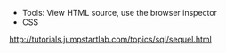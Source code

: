 * Tools: View HTML source, use the browser inspector
* CSS


http://tutorials.jumpstartlab.com/topics/sql/sequel.html
